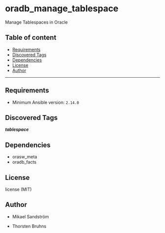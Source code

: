 # oradb_manage_tablespace

Manage Tablespaces in Oracle

## Table of content

- [Requirements](#requirements)
- [Discovered Tags](#discovered-tags)
- [Dependencies](#dependencies)
- [License](#license)
- [Author](#author)

---

## Requirements

- Minimum Ansible version: `2.14.0`


## Discovered Tags

**_tablespace_**


## Dependencies

- orasw_meta
- oradb_facts

## License

license (MIT)

## Author

- Mikael Sandström

- Thorsten Bruhns
